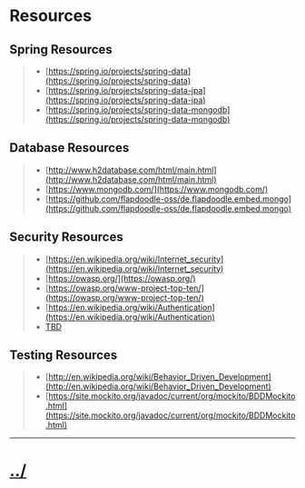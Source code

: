 # Resources

## Spring Resources
> * [https://spring.io/projects/spring-data](https://spring.io/projects/spring-data)
> * [https://spring.io/projects/spring-data-jpa](https://spring.io/projects/spring-data-jpa)
> * [https://spring.io/projects/spring-data-mongodb](https://spring.io/projects/spring-data-mongodb)


## Database Resources
> * [http://www.h2database.com/html/main.html](http://www.h2database.com/html/main.html)
> * [https://www.mongodb.com/](https://www.mongodb.com/)
> * [https://github.com/flapdoodle-oss/de.flapdoodle.embed.mongo](https://github.com/flapdoodle-oss/de.flapdoodle.embed.mongo)

## Security Resources
> * [https://en.wikipedia.org/wiki/Internet_security](https://en.wikipedia.org/wiki/Internet_security)
> * [https://owasp.org/](https://owasp.org/)
> * [https://owasp.org/www-project-top-ten/](https://owasp.org/www-project-top-ten/)
> * [https://en.wikipedia.org/wiki/Authentication](https://en.wikipedia.org/wiki/Authentication)
> * [TBD](https://baselogic.io)

## Testing Resources
> * [http://en.wikipedia.org/wiki/Behavior_Driven_Development](http://en.wikipedia.org/wiki/Behavior_Driven_Development)
> * [https://site.mockito.org/javadoc/current/org/mockito/BDDMockito.html](https://site.mockito.org/javadoc/current/org/mockito/BDDMockito.html)




---

# [../](../README.md)
